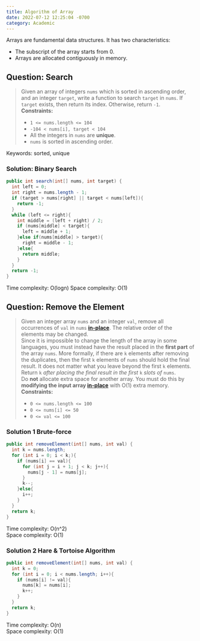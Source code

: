 ```yaml
---
title: Algorithm of Array
date: 2022-07-12 12:25:04 -0700
category: Academic
---
```


Arrays are fundamental data structures. It has two characteristics:

- The subscript of the array starts from 0.
- Arrays are allocated contiguously in memory.

## Question: Search

> Given an array of integers `nums` which is sorted in ascending order, and an integer `target`, write a function to search `target` in `nums`. If `target` exists, then return its index. Otherwise, return `-1`.  
> **Constraints:**
>
> - `1 <= nums.length <= 104`
> - `-104 < nums[i], target < 104`
> - All the integers in `nums` are **unique**.
> - `nums` is sorted in ascending order.

Keywords: sorted, unique

### Solution: Binary Search

```java
public int search(int[] nums, int target) {
  int left = 0;
  int right = nums.length - 1;
  if (target > nums[right] || target < nums[left]){
    return -1;
  }
  while (left <= right){
    int middle = (left + right) / 2;
    if (nums[middle] < target){
      left = middle + 1;
    }else if(nums[middle] > target){
      right = middle - 1;
    }else{
      return middle;
    }
  }
  return -1;
}
```

Time complexity: O(logn)
Space complexity: O(1)

## Question: Remove the Element

> Given an integer array `nums` and an integer `val`, remove all occurrences of `val` in `nums` [**in-place**](https://en.wikipedia.org/wiki/In-place_algorithm). The relative order of the elements may be changed.  
> Since it is impossible to change the length of the array in some languages, you must instead have the result placed in the **first part** of the array `nums`. More formally, if there are `k` elements after removing the duplicates, then the first `k` elements of `nums` should hold the final result. It does not matter what you leave beyond the first `k` elements.  
> Return `k` _after placing the final result in the first_ `k` _slots of_ `nums`.  
> Do **not** allocate extra space for another array. You must do this by **modifying the input array [in-place](https://en.wikipedia.org/wiki/In-place_algorithm)** with O(1) extra memory.  
> **Constraints:**
>
> - `0 <= nums.length <= 100`
> - `0 <= nums[i] <= 50`
> - `0 <= val <= 100`

### Solution 1 Brute-force

```java
public int removeElement(int[] nums, int val) {
  int k = nums.length;
  for (int i = 0; i < k;){
    if (nums[i] == val){
      for (int j = i + 1; j < k; j++){
        nums[j - 1] = nums[j];
      }
      k--;
    }else{
      i++;
    }
  }
  return k;
}
```

Time complexity: O(n^2)  
Space complexity: O(1)

### Solution 2 Hare & Tortoise Algorithm

```java
public int removeElement(int[] nums, int val) {
  int k = 0;
  for (int i = 0; i < nums.length; i++){
    if (nums[i] != val){
      nums[k] = nums[i];
      k++;
    }
  }
  return k;
}
```

Time complexity: O(n)  
Space complexity: O(1)
